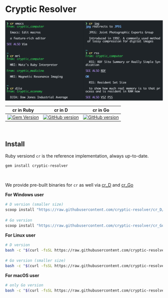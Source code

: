 # Cryptic Resolver

![screenshot](./screenshot.png)

<div align="center">

| **cr in Ruby** | **cr in D**  | **cr in Go** |
|:------------:|:---------:|:-----------:|
| [![Gem Version](https://badge.fury.io/rb/cryptic-resolver.svg)](https://rubygems.org/gems/cryptic-resolver)  | [![GitHub version](https://badge.fury.io/gh/cryptic-resolver%2Fcr_D.svg)][cr_D] | [![GitHub version](https://badge.fury.io/gh/cryptic-resolver%2Fcr_Go.svg)][cr_Go] |

</div>


<br>

## Install

Ruby versiond `cr` is the reference implementation, always up-to-date.
```bash
gem install cryptic-resolver
```

<br>

We provide pre-built binaries for `cr` as well via [cr_D] and [cr_Go]

**For Windows user**
```powershell
# D version (smaller size)
scoop install "https://raw.githubusercontent.com/cryptic-resolver/cr_D/main/install/cryptic-resolver.json"

# Go version
scoop install "https://raw.githubusercontent.com/cryptic-resolver/cr_Go/main/install/cryptic-resolver.json"
```


**For Linux user**
```bash
# D version
bash -c "$(curl -fsSL https://raw.githubusercontent.com/cryptic-resolver/cr_D/main/install/i.sh)"

# Go version (smaller size)
bash -c "$(curl -fsSL https://raw.githubusercontent.com/cryptic-resolver/cr_Go/main/install/i.sh)"
```


**For macOS user**
```bash
# only Go version
bash -c "$(curl -fsSL https://raw.githubusercontent.com/cryptic-resolver/cr_Go/master/install/i.sh)"
```

[cr_Go]: https://github.com/cryptic-resolver/cr_Go
[cr_D]: https://github.com/cryptic-resolver/cr_D

